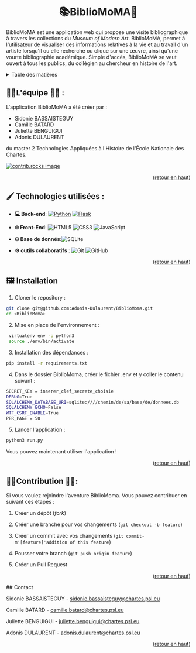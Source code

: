 # <H1 align="center">📚BiblioMoMA🎨</H1>

BiblioMoMA est une application web qui propose une visite bibliographique à travers les collections du *Museum of Modern Art*. BiblioMoMA, permet à l'utilisateur de visualiser des informations relatives à la vie et au travail d'un artiste lorsqu'il ou elle recherche ou clique sur une œuvre, ainsi qu'une vourte bibliographie académique. Simple d'accès, BiblioMoMA se veut ouvert à tous les publics, du collégien au chercheur en histoire de l'art.

<details>
  <summary>Table des matières</summary>
  <ol>
    <li><a href=#Lequipe>L'équipe</a></li>
    <li><a href=#Techno>Technologies utilisées</a></li>
    <li><a href=#Installation>Installation</a></li>
    <li><a href=#Contribution>Contribution</a></li>
    <li><a href=#Contact>Contact</a></li>
</ol>
</details>

<span id=#Lequipe></a>
## 👩‍💻L'équipe 👨‍💻 : 

L'application BiblioMoMA a été créer par : 
- Sidonie BASSAISTEGUY 
- Camille BATARD
- Juliette BENGUIGUI 
- Adonis DULAURENT

du master 2 Technologies Appliquées à l'Histoire de l'École Nationale des Chartes.

<a href="https://github.com/Adonis-Dulaurent/BiblioMoma/graphs/contributors">
<img src="https://contrib.rocks/image?repo=Adonis-Dulaurent/BiblioMoma" alt="contrib.rocks image"/>
</a>
<p align="right">(<a href="#readme-top">retour en haut</a>)</p>

<span id=#Techno></a>
## 🖌️ Technologies utilisées : 

- **💻 Back-end**:
[![Python](https://img.shields.io/badge/Python-3776AB?logo=python&logoColor=fff)](#)
 [![Flask](https://img.shields.io/badge/Flask-000?logo=flask&logoColor=fff)](#)

- **🌐 Front-End**:
![HTML5](https://img.shields.io/badge/-HTML5-E34F26?style=flat&logo=html5&logoColor=white)
![CSS3](https://img.shields.io/badge/-CSS3-1572B6?style=flat&logo=css3)
![JavaScript](https://img.shields.io/badge/-JavaScript-f4fc00?style=flat&logo=javascript&logoColor=black)

- **⛁ Base de donnés**:![SQLite](https://img.shields.io/badge/SQLite-%2307405e.svg?logo=sqlite&logoColor=white)

- **⚙️ outils collaboratifs** :
  ![Git](https://img.shields.io/badge/-Git-black?style=flat&logo=git)
  ![GitHub](https://img.shields.io/badge/-GitHub-181717?style=flat&logo=github) 

  <p align="right">(<a href="#readme-top">retour en haut</a>)</p>

<span id=#Installation></a>
## 🖼️ Installation

1. Cloner le repository : 

```bash
git clone git@github.com:Adonis-Dulaurent/BiblioMoma.git
cd <BiblioMoma>
```

2. Mise en place de l'environnement :

```bash
 virtualenv env -p python3
 source ./env/bin/activate
```

3. Installation des dépendances :

```bash
pip install -r requirements.txt
```

4. Dans le dossier BiblioMoma, créer le fichier .env et y coller le contenu suivant :

```bash
SECRET_KEY = inserer_clef_secrete_choisie
DEBUG=True
SQLALCHEMY_DATABASE_URI=sqlite:////chemin/de/sa/base/de/donnees.db
SQLALCHEMY_ECHO=False
WTF_CSRF_ENABLE=True
PER_PAGE = 50
```

5. Lancer l'application : 

```bash
python3 run.py
```

Vous pouvez maintenant utiliser l'application ! 

<p align="right">(<a href="#readme-top">retour en haut</a>)</p>

<span id=#Contribution></a>
## 👩‍🎨Contribution 👨‍🎨:

Si vous voulez rejoindre l'aventure BiblioMoma. Vous pouvez contribuer en suivant ces étapes : 

1. Créer un dépôt (*fork*)

2. Créer une branche pour vos changements (`git checkout -b feature`)

3. Créer un commit avec vos changements (`git commit-m'[feature]'addition of this feature`)

4. Pousser votre branch (`git push origin feature`)

5. Créer un Pull Request 

<p align="right">(<a href="#readme-top">retour en haut</a>)</p>
## Contact

Sidonie BASSAISTEGUY - sidonie.bassaisteguy@chartes.psl.eu

Camille BATARD - camille.batard@chartes.psl.eu

Juliette BENGUIGUI - juliette.benguigui@chartes.psl.eu

Adonis DULAURENT - adonis.dulaurent@chartes.psl.eu

<p align="right">(<a href="#readme-top">retour en haut</a>)</p>